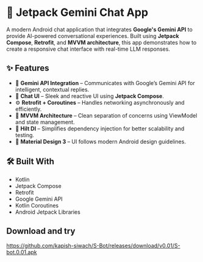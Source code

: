 # 🔮 Jetpack Gemini Chat App

A modern Android chat application that integrates **Google's Gemini API** to provide AI-powered conversational experiences. Built using **Jetpack Compose**, **Retrofit**, and **MVVM architecture**, this app demonstrates how to create a responsive chat interface with real-time LLM responses.

## ✨ Features

- 🔗 **Gemini API Integration** – Communicates with Google’s Gemini API for intelligent, contextual replies.
- 💬 **Chat UI** – Sleek and reactive UI using **Jetpack Compose**.
- ⚙️ **Retrofit + Coroutines** – Handles networking asynchronously and efficiently.
- 🧠 **MVVM Architecture** – Clean separation of concerns using ViewModel and state management.
- 🧩 **Hilt DI** – Simplifies dependency injection for better scalability and testing.
- 🎨 **Material Design 3** – UI follows modern Android design guidelines.

## 🛠 Built With

- Kotlin
- Jetpack Compose
- Retrofit
- Google Gemini API
- Kotlin Coroutines
- Android Jetpack Libraries

## Download and try
https://github.com/kapish-siwach/S-Bot/releases/download/v0.01/S-bot.0.01.apk
